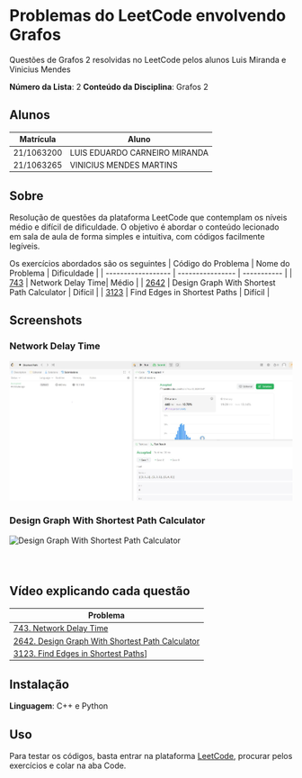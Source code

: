 # Problemas do LeetCode envolvendo Grafos

Questões de Grafos 2 resolvidas no LeetCode pelos alunos Luis Miranda e Vinicius Mendes

**Número da Lista**: 2
**Conteúdo da Disciplina**: Grafos 2

## Alunos
|Matrícula | Aluno |
| -- | -- |
| 21/1063200  |  LUIS EDUARDO CARNEIRO MIRANDA |
| 21/1063265 |  VINICIUS MENDES MARTINS |


## Sobre 
Resolução de questões da plataforma LeetCode que contemplam os níveis médio e difícil de dificuldade.
O objetivo é abordar o conteúdo lecionado em sala de aula de forma simples e intuitiva, com códigos facilmente legíveis.

Os exercícios abordados são os seguintes
| Código do Problema | Nome do Problema | Dificuldade |
| ------------------ | ---------------- | ----------- |
| [743](https://leetcode.com/problems/network-delay-time/description/?envType=problem-list-v2&envId=shortest-path) | Network Delay Time| Médio |
| [2642](https://leetcode.com/problems/design-graph-with-shortest-path-calculator/description/) | Design Graph With Shortest Path Calculator | Difícil |
| [3123](https://leetcode.com/problems/find-edges-in-shortest-paths/description/) | Find Edges in Shortest Paths | Difícil |

## Screenshots
 
### Network Delay Time
![NetworkDelayTime](NetworkDelayTime.JPG)

### Design Graph With Shortest Path Calculator 
![Design Graph With Shortest Path Calculator]()

### 
![]()

## Vídeo explicando cada questão

| Problema |
| ------------------ |
| [743. Network Delay Time](https://youtu.be/6By4HyWQnpM)| 
| [2642. Design Graph With Shortest Path Calculator](https://www.youtube.com/watch?v=Z0KzZCsAfP0)| 
| [3123. Find Edges in Shortest Paths](https://youtu.be/saG7FKLBaig)] |

## Instalação 
**Linguagem**: C++ e Python

## Uso 
Para testar os códigos, basta entrar na plataforma [LeetCode](https://leetcode.com/), procurar pelos exercícios e colar na aba Code.
